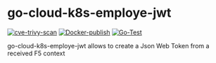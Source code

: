# go-cloud-k8s-employe-jwt

[![cve-trivy-scan](https://github.com/lao-tseu-is-alive/go-cloud-k8s-employe-jwt/actions/workflows/cve-trivy-scan.yml/badge.svg)](https://github.com/lao-tseu-is-alive/go-cloud-k8s-employe-jwt/actions/workflows/cve-trivy-scan.yml)
[![Docker-publish](https://github.com/lao-tseu-is-alive/go-cloud-k8s-employe-jwt/actions/workflows/docker-publish.yml/badge.svg)](https://github.com/lao-tseu-is-alive/go-cloud-k8s-employe-jwt/actions/workflows/docker-publish.yml)
[![Go-Test](https://github.com/lao-tseu-is-alive/go-cloud-k8s-employe-jwt/actions/workflows/go.yml/badge.svg)](https://github.com/lao-tseu-is-alive/go-cloud-k8s-employe-jwt/actions/workflows/go.yml)


go-cloud-k8s-employe-jwt allows to create  a Json Web Token from a received F5 context
